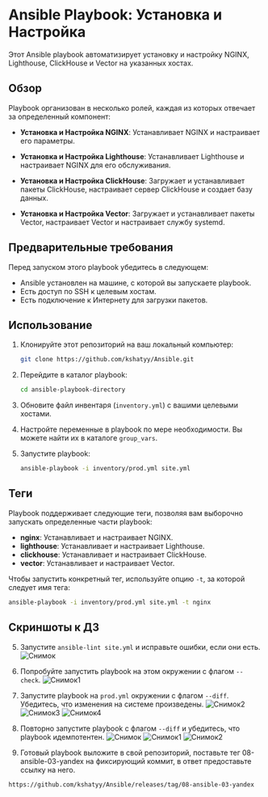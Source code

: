# Ansible Playbook: Установка и Настройка

Этот Ansible playbook автоматизирует установку и настройку NGINX, Lighthouse, ClickHouse и Vector на указанных хостах.

## Обзор

Playbook организован в несколько ролей, каждая из которых отвечает за определенный компонент:

- **Установка и Настройка NGINX**: Устанавливает NGINX и настраивает его параметры.

- **Установка и Настройка Lighthouse**: Устанавливает Lighthouse и настраивает NGINX для его обслуживания.

- **Установка и Настройка ClickHouse**: Загружает и устанавливает пакеты ClickHouse, настраивает сервер ClickHouse и создает базу данных.

- **Установка и Настройка Vector**: Загружает и устанавливает пакеты Vector, настраивает Vector и настраивает службу systemd.

## Предварительные требования

Перед запуском этого playbook убедитесь в следующем:

- Ansible установлен на машине, с которой вы запускаете playbook.
- Есть доступ по SSH к целевым хостам.
- Есть подключение к Интернету для загрузки пакетов.

## Использование

1. Клонируйте этот репозиторий на ваш локальный компьютер:

    ```bash
    git clone https://github.com/kshatyy/Ansible.git
    ```

2. Перейдите в каталог playbook:

    ```bash
    cd ansible-playbook-directory
    ```

3. Обновите файл инвентаря (`inventory.yml`) с вашими целевыми хостами.

4. Настройте переменные в playbook по мере необходимости. Вы можете найти их в каталоге `group_vars`.

5. Запустите playbook:

    ```bash
    ansible-playbook -i inventory/prod.yml site.yml
    ```

## Теги

Playbook поддерживает следующие теги, позволяя вам выборочно запускать определенные части playbook:

- **nginx**: Устанавливает и настраивает NGINX.
- **lighthouse**: Устанавливает и настраивает Lighthouse.
- **clickhouse**: Устанавливает и настраивает ClickHouse.
- **vector**: Устанавливает и настраивает Vector.

Чтобы запустить конкретный тег, используйте опцию `-t`, за которой следует имя тега:

```bash
ansible-playbook -i inventory/prod.yml site.yml -t nginx
```

## Скриншоты к ДЗ
5. Запустите `ansible-lint site.yml` и исправьте ошибки, если они есть.
![Снимок](https://github.com/kshatyy/Ansible/assets/154414081/e1940b9c-4ce3-4fa7-b61c-c4025b647dbb)

6. Попробуйте запустить playbook на этом окружении с флагом `--check`.
![Снимок1](https://github.com/kshatyy/Ansible/assets/154414081/1cddf657-366f-423c-a90d-c52f5f2e0da0)

7. Запустите playbook на `prod.yml` окружении с флагом `--diff`. Убедитесь, что изменения на системе произведены.
![Снимок2](https://github.com/kshatyy/Ansible/assets/154414081/011efa08-fb6e-4e0d-9723-4ffafe4a5f74)
![Снимок3](https://github.com/kshatyy/Ansible/assets/154414081/af753db4-895c-443e-ab6a-1d5bad324249)
![Снимок4](https://github.com/kshatyy/Ansible/assets/154414081/6249ba61-6693-4733-9686-0ae625af1faf)

8. Повторно запустите playbook с флагом `--diff` и убедитесь, что playbook идемпотентен.
![Снимок](https://github.com/kshatyy/Ansible/assets/154414081/1d235031-e8b6-4ef3-92fa-e9a9b491cb0b)
![Снимок1](https://github.com/kshatyy/Ansible/assets/154414081/d92dccd3-fe8b-4c15-ab38-a53f0363518e)
![Снимок2](https://github.com/kshatyy/Ansible/assets/154414081/88b76c07-796f-40ce-a2e1-2cdb957ddb2f)

10. Готовый playbook выложите в свой репозиторий, поставьте тег 08-ansible-03-yandex на фиксирующий коммит, в ответ предоставьте ссылку на него.

```bash
https://github.com/kshatyy/Ansible/releases/tag/08-ansible-03-yandex
```
